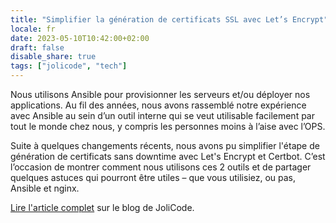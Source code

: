 ```yaml
---
title: "Simplifier la génération de certificats SSL avec Let’s Encrypt"
locale: fr
date: 2023-05-10T10:42:00+02:00
draft: false
disable_share: true
tags: ["jolicode", "tech"]
---
```


Nous utilisons Ansible pour provisionner les serveurs et/ou déployer nos applications. Au fil des années, nous avons rassemblé notre expérience avec Ansible au sein d’un outil interne qui se veut utilisable facilement par tout le monde chez nous, y compris les personnes moins à l’aise avec l’OPS.

Suite à quelques changements récents, nous avons pu simplifier l'étape de génération de certificats sans downtime avec Let's Encrypt et Certbot. C’est l’occasion de montrer comment nous utilisons ces 2 outils et de partager quelques astuces qui pourront être utiles – que vous utilisiez, ou pas, Ansible et nginx.

[Lire l'article complet](https://jolicode.com/blog/simplifier-la-generation-de-certificats-ssl-avec-lets-encrypt) sur le blog de JoliCode.

